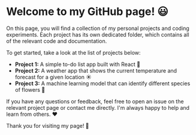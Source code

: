 # Welcome to my GitHub page! :smiley:

On this page, you will find a collection of my personal projects and coding experiments. Each project has its own dedicated folder, which contains all of the relevant code and documentation.

To get started, take a look at the list of projects below:

- **Project 1:** A simple to-do list app built with React :pencil:
- **Project 2:** A weather app that shows the current temperature and forecast for a given location :sunny:
- **Project 3:** A machine learning model that can identify different species of flowers :cherry_blossom:

If you have any questions or feedback, feel free to open an issue on the relevant project page or contact me directly. I'm always happy to help and learn from others. :heart:

Thank you for visiting my page! :wave:
